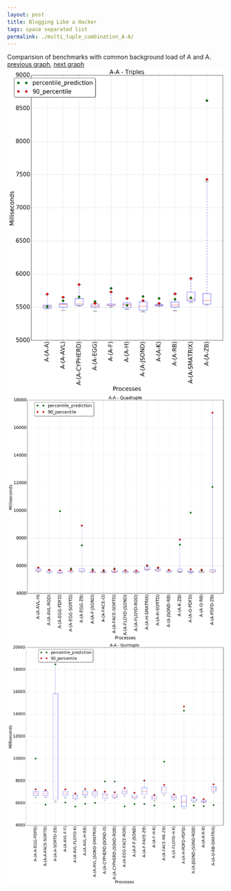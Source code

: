 ```yaml
---
layout: post
title: Blogging Like a Hacker
tags: space separated list
permalink: ./multi_tuple_combination_A-A/
---
```


Comparision of benchmarks with common background load of A and A.
[previous graph](./multi_tuple_combination_A-AVL/), [next graph](./multi_tuple_combination_A-CYPHERD/)
<img src="./images/triple/A/A-A_box.png" alt="graph figure"><img src="./images/quadruple/A/A-A_box.png" alt="graph figure"><img src="./images/quintuple/A/A-A_box.png" alt="graph figure">